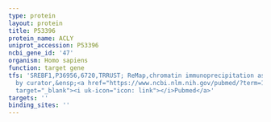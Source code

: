 ```yaml
---
type: protein
layout: protein
title: P53396
protein_name: ACLY
uniprot_accession: P53396
ncbi_gene_id: '47'
organism: Homo sapiens
function: target gene
tfs: 'SREBF1,P36956,6720,TRRUST; ReMap,chromatin immunoprecipitation assay; inferred
  by curator,&ensp;<a href="https://www.ncbi.nlm.nih.gov/pubmed/?term=10777536%5Buid%5D"
  target="_blank"><i uk-icon="icon: link"></i>Pubmed</a>'
targets: ''
binding_sites: ''
---
```

